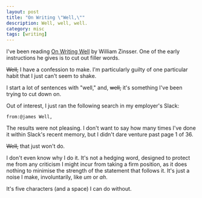 ```yaml
---
layout: post
title: "On Writing \"Well,\""
description: Well, well, well.
category: misc
tags: [writing]
---
```


I've been reading [On Writing Well](https://www.goodreads.com/book/show/53343.On_Writing_Well) by William Zinsser. One of the early instructions he gives is to cut out filler words.

~~Well,~~ I have a confession to make. I'm particularly guilty of one particular habit that I just can't seem to shake.

I start a lot of sentences with "well," and, ~~well,~~ it's something I've been trying to cut down on.

Out of interest, I just ran the following search in my employer's Slack:

```
from:@james Well,
```

The results were not pleasing. I don't want to say how many times I've done it within Slack's recent memory, but I didn't dare venture past page 1 of 36.

~~Well,~~ that just won't do.

I don't even know why I do it. It's not a hedging word, designed to protect me from any criticism I might incur from taking a firm position, as it does nothing to minimise the strength of the statement that follows it. It's just a noise I make, involuntarily, like _um_ or _ah_.

It's five characters (and a space) I can do without.